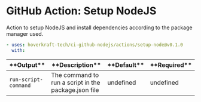 <!-- start title -->

# GitHub Action: Setup NodeJS

<!-- end title -->
<!-- start description -->

Action to setup NodeJS and install dependencies according to the package manager used.

<!-- end description -->
<!-- start contents -->
<!-- end contents -->
<!-- start usage -->

```yaml
- uses: hoverkraft-tech/ci-github-nodejs/actions/setup-node@v0.1.0
  with:
```

<!-- end usage -->
<!-- start inputs -->
<!-- end inputs -->
<!-- start outputs -->

| \***\*Output\*\***              | \***\*Description\*\***                              | \***\*Default\*\*** | \***\*Required\*\*** |
| ------------------------------- | ---------------------------------------------------- | ------------------- | -------------------- |
| <code>run-script-command</code> | The command to run a script in the package.json file | undefined           | undefined            |

<!-- end outputs -->
<!-- start [.github/ghadocs/examples/] -->
<!-- end [.github/ghadocs/examples/] -->
